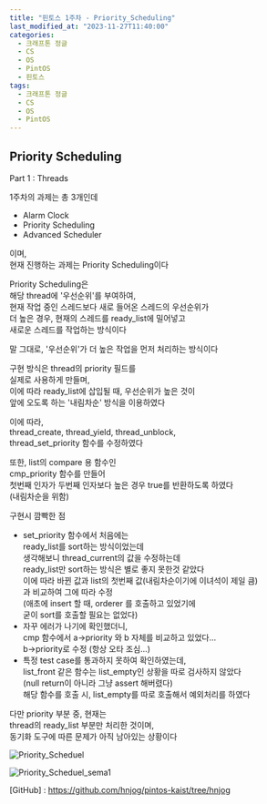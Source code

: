 ```yaml
---
title: "핀토스 1주차 - Priority_Scheduling"
last_modified_at: "2023-11-27T11:40:00"
categories:
  - 크래프톤 정글
  - CS
  - OS
  - PintOS
  - 핀토스
tags:
  - 크래프톤 정글
  - CS
  - OS
  - PintOS
---
```


## Priority Scheduling
 Part 1 : Threads <br>

 1주차의 과제는 총 3개인데<br>
 - Alarm Clock
 - Priority Scheduling
 - Advanced Scheduler

 이며,<br>
 현재 진행하는 과제는 Priority Scheduling이다<br>

 Priority Scheduling은<br>
 해당 thread에 '우선순위'를 부여하여,<br>
 현재 작업 중인 스레드보다 새로 들어온 스레드의 우선순위가<br>
 더 높은 경우, 현재의 스레드를 ready_list에 밀어넣고<br>
 새로운 스레드를 작업하는 방식이다<br>

 말 그대로, '우선순위'가 더 높은 작업을 먼저 처리하는 방식이다<br>

 구현 방식은 thread의 priority 필드를<br>
 실제로 사용하게 만들며,<br>
 이에 따라 ready_list에 삽입될 때, 우선순위가 높은 것이<br>
 앞에 오도록 하는 '내림차순' 방식을 이용하였다<br>

 이에 따라,<br>
 thread_create, thread_yield, thread_unblock,<br>
 thread_set_priority 함수를 수정하였다<br>

 또한, list의 compare 용 함수인 <br>
 cmp_priority 함수를 만들어<br>
 첫번째 인자가 두번째 인자보다 높은 경우 true를 반환하도록 하였다<br>
 (내림차순을 위함)<br>

 구현시 깜빡한 점<br>
 - set_priority 함수에서 처음에는<br>
   ready_list를 sort하는 방식이었는데<br>
   생각해보니 thread_current의 값을 수정하는데<br>
   ready_list만 sort하는 방식은 별로 좋지 못한것 같았다<br>
   이에 따라 바뀐 값과 list의 첫번째 값(내림차순이기에 이녀석이 제일 큼)<br>
   과 비교하여 그에 따라 수정<br>
   (애초에 insert 할 때, orderer 를 호출하고 있었기에<br>
   굳이 sort를 호출할 필요는 없었다)<br>
 - 자꾸 에러가 나기에 확인했더니,<br>
   cmp 함수에서 a->priority 와 b 자체를 비교하고 있었다...<br>
   b->priority로 수정 (항상 오타 조심...)<br>
 - 특정 test case를 통과하지 못하여 확인하였는데,<br>
   list_front 같은 함수는 list_empty인 상황을 따로 검사하지 않았다<br>
   (null return이 아니라 그냥 assert 해버렸다)<br>
   해당 함수를 호출 시, list_empty를 따로 호출해서 예외처리를 하였다<br>

  다만 priority 부분 중, 현재는<br>
  thread의 ready_list 부분만 처리한 것이며,<br>
  동기화 도구에 따른 문제가 아직 남아있는 상황이다<br>

![Priority_Scheduel](https://github.com/hnjog/hnjog.github.io/assets/43630972/4d59cfa4-ef4c-4389-bb8e-5c9f396bc825)

![Priority_Scheduel_sema1](https://github.com/hnjog/hnjog.github.io/assets/43630972/20e54e5c-ad86-4af8-b4b2-22c4867e9cbe)


 [GitHub] : <https://github.com/hnjog/pintos-kaist/tree/hnjog>